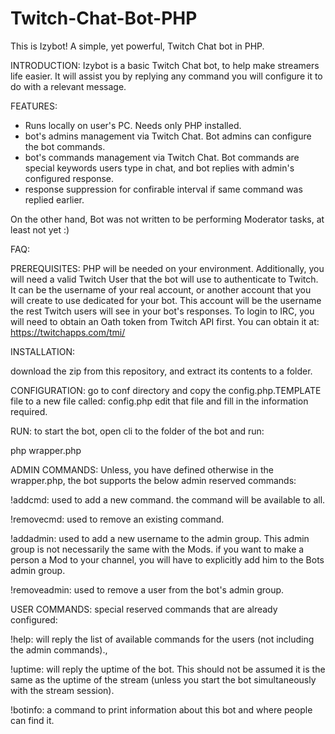 # Twitch-Chat-Bot-PHP
This is Izybot! A simple, yet powerful, Twitch Chat bot in PHP.


INTRODUCTION:
Izybot is a basic Twitch Chat bot, to help make streamers life easier. It will assist you by replying any command you will configure it to do with a relevant message.

FEATURES:
- Runs locally on user's PC. Needs only PHP installed.
- bot's admins management via Twitch Chat. Bot admins can configure the bot commands.
- bot's commands management via Twitch Chat. Bot commands are special keywords users type in chat, and bot replies with admin's configured response.
- response suppression for confirable interval if same command was replied earlier.

On the other hand, Bot was not written to be performing Moderator tasks, at least not yet :)

FAQ:

PREREQUISITES:
PHP will be needed on your environment.
Additionally, you will need a valid Twitch User that the bot will use to authenticate to Twitch. It can be the username of your real account, or another account that you will create to use dedicated for your bot. This account will be the username the rest Twitch users will see in your bot's responses.
To login to IRC, you will need to obtain an Oath token from Twitch API first. You can obtain it at: https://twitchapps.com/tmi/



INSTALLATION:

download the zip from this repository, and extract its contents to a folder.


CONFIGURATION:
go to conf directory and copy the config.php.TEMPLATE file to a new file called: config.php
edit that file and fill in the information required.


RUN:
to start the bot, open cli to the folder of the bot and run:

php wrapper.php


ADMIN COMMANDS:
Unless, you have defined otherwise in the wrapper.php, the bot supports the below admin reserved commands:

!addcmd: used to add a new command. the command will be available to all.

!removecmd: used to remove an existing command.

!addadmin: used to add a new username to the admin group. This admin group is not necessarily the same with the Mods. if you want to make a person a Mod to your channel, you will have to explicitly add him to the Bots admin group.

!removeadmin: used to remove a user from the bot's admin group.


USER COMMANDS:
special reserved commands that are already configured:

!help: will reply the list of available commands for the users (not including the admin commands).,

!uptime: will reply the uptime of the bot. This should not be assumed it is the same as the uptime of the stream (unless you start the bot simultaneously with the stream session).

!botinfo: a command to print information about this bot and where people can find it.
